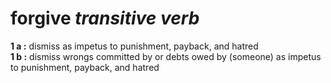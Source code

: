 # forgive *transitive verb*

**1 a :** dismiss as impetus to punishment, payback, and hatred<br>
**1 b :** dismiss wrongs committed by or debts owed by (someone) as impetus to punishment, payback, and hatred
